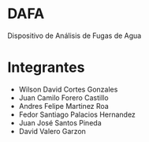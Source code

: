 # DAFA
Dispositivo de Análisis de Fugas de Agua
# Integrantes
 - Wilson David Cortes Gonzales
 - Juan Camilo Forero Castillo
 - Andres Felipe Martinez Roa
 - Fedor Santiago Palacios Hernandez
 - Juan José Santos Pineda
 - David Valero Garzon
